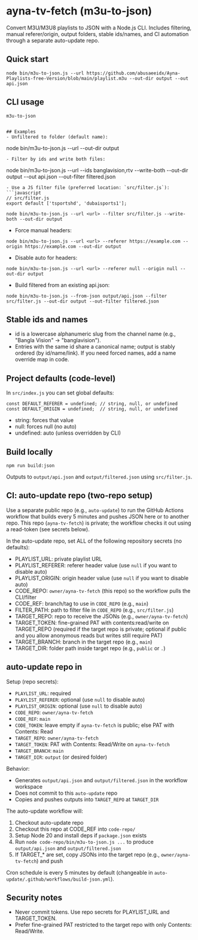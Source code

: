 # ayna-tv-fetch (m3u-to-json)

Convert M3U/M3U8 playlists to JSON with a Node.js CLI. Includes filtering, manual referer/origin, output folders, stable ids/names, and CI automation through a separate auto-update repo.

## Quick start
```
node bin/m3u-to-json.js --url https://github.com/abusaeeidx/Ayna-Playlists-free-Version/blob/main/playlist.m3u --out-dir output --out api.json
```

## CLI usage
```
m3u-to-json


## Examples
- Unfiltered to folder (default name):
```
node bin/m3u-to-json.js --url <url> --out-dir output
```
- Filter by ids and write both files:
```
node bin/m3u-to-json.js --url <url> --ids banglavision,rtv --write-both --out-dir output --out api.json --out-filter filtered.json
```
- Use a JS filter file (preferred location: `src/filter.js`):
```javascript
// src/filter.js
export default ['tsportshd', 'dubaisports1'];
```
```
node bin/m3u-to-json.js --url <url> --filter src/filter.js --write-both --out-dir output
```
- Force manual headers:
```
node bin/m3u-to-json.js --url <url> --referer https://example.com --origin https://example.com --out-dir output
```
- Disable auto for headers:
```
node bin/m3u-to-json.js --url <url> --referer null --origin null --out-dir output
```
- Build filtered from an existing api.json:
```
node bin/m3u-to-json.js --from-json output/api.json --filter src/filter.js --out-dir output --out-filter filtered.json
```

## Stable ids and names
- id is a lowercase alphanumeric slug from the channel name (e.g., "Bangla Vision" -> "banglavision").
- Entries with the same id share a canonical name; output is stably ordered (by id/name/link). If you need forced names, add a name override map in code.

## Project defaults (code-level)
In `src/index.js` you can set global defaults:
```
const DEFAULT_REFERER = undefined; // string, null, or undefined
const DEFAULT_ORIGIN = undefined;  // string, null, or undefined
```
- string: forces that value
- null: forces null (no auto)
- undefined: auto (unless overridden by CLI)

## Build locally
```
npm run build:json
```
Outputs to `output/api.json` and `output/filtered.json` using `src/filter.js`.

## CI: auto-update repo (two-repo setup)
Use a separate public repo (e.g., `auto-update`) to run the GitHub Actions workflow that builds every 5 minutes and pushes JSON here or to another repo. This repo (`ayna-tv-fetch`) is private; the workflow checks it out using a read-token (see secrets below).

In the auto-update repo, set ALL of the following repository secrets (no defaults):
- PLAYLIST_URL: private playlist URL
- PLAYLIST_REFERER: referer header value (use `null` if you want to disable auto)
- PLAYLIST_ORIGIN: origin header value (use `null` if you want to disable auto)
- CODE_REPO: `owner/ayna-tv-fetch` (this repo) so the workflow pulls the CLI/filter
- CODE_REF: branch/tag to use in `CODE_REPO` (e.g., `main`)
- FILTER_PATH: path to filter file in `CODE_REPO` (e.g., `src/filter.js`)
- TARGET_REPO: repo to receive the JSONs (e.g., `owner/ayna-tv-fetch`)
- TARGET_TOKEN: fine-grained PAT with contents:read/write on TARGET_REPO (required if the target repo is private; optional if public and you allow anonymous reads but writes still require PAT)
- TARGET_BRANCH: branch in the target repo (e.g., `main`)
- TARGET_DIR: folder path inside target repo (e.g., `public` or `.`)


## auto-update repo in
Setup (repo secrets):
- `PLAYLIST_URL`: required
- `PLAYLIST_REFERER`: optional (use `null` to disable auto)
- `PLAYLIST_ORIGIN`: optional (use `null` to disable auto)
- `CODE_REPO`: `owner/ayna-tv-fetch`
- `CODE_REF`: `main`
- `CODE_TOKEN`: leave empty if `ayna-tv-fetch` is public; else PAT with Contents: Read
- `TARGET_REPO`: `owner/ayna-tv-fetch`
- `TARGET_TOKEN`: PAT with Contents: Read/Write on `ayna-tv-fetch`
- `TARGET_BRANCH`: `main`
- `TARGET_DIR`: `output` (or desired folder)

Behavior:
- Generates `output/api.json` and `output/filtered.json` in the workflow workspace
- Does not commit to this `auto-update` repo
- Copies and pushes outputs into `TARGET_REPO` at `TARGET_DIR`




The auto-update workflow will:
1) Checkout auto-update repo
2) Checkout this repo at CODE_REF into `code-repo/`
3) Setup Node 20 and install deps if `package.json` exists
4) Run `node code-repo/bin/m3u-to-json.js ...` to produce `output/api.json` and `output/filtered.json`
5) If TARGET_* are set, copy JSONs into the target repo (e.g., `owner/ayna-tv-fetch`) and push

Cron schedule is every 5 minutes by default (changeable in `auto-update/.github/workflows/build-json.yml`).

## Security notes
- Never commit tokens. Use repo secrets for PLAYLIST_URL and TARGET_TOKEN.
- Prefer fine-grained PAT restricted to the target repo with only Contents: Read/Write.
